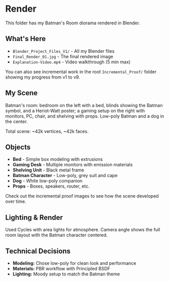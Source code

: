 # Render

This folder has my Batman's Room diorama rendered in Blender.

## What's Here

- `Blender_Project_Files_V1/` - All my Blender files
- `Final_Render_01.jpg` - The final rendered image
- `Explanation-Video.mp4` - Video walkthrough (5 min max)

You can also see incremental work in the root `Incremental_Proof/` folder showing my progress from v1 to v9.

## My Scene

Batman's room: bedroom on the left with a bed, blinds showing the Batman symbol, and a Heriot-Watt poster; a gaming setup on the right with monitors, PC, chair, and shelving with props. Low-poly Batman and a dog in the center.

Total scene: ~42k vertices, ~42k faces.

## Objects

- **Bed** - Simple box modeling with extrusions
- **Gaming Desk** - Multiple monitors with emission materials
- **Shelving Unit** - Black metal frame
- **Batman Character** - Low-poly, grey suit and cape
- **Dog** - White low-poly companion
- **Props** - Boxes, speakers, router, etc.

Check out the incremental proof images to see how the scene developed over time.

## Lighting & Render

Used Cycles with area lights for atmosphere. Camera angle shows the full room layout with the Batman character centered.

## Technical Decisions

- **Modeling:** Chose low-poly for clean look and performance
- **Materials:** PBR workflow with Principled BSDF
- **Lighting:** Moody setup to match the Batman theme
